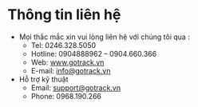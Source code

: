 # Thông tin liên hệ

* Mọi thắc mắc xin vui lòng liên hệ với chúng tôi qua :
    * Tel: 0246.328.5050
    * Hotline: 0904888962 – 0904.660.366
    * Web: www.gotrack.vn
    * E-mail: info@gotrack.vn
* Hỗ trợ kỹ thuật
    * Email: support@gotrack.vn
    * Phone: 0968.190.266
